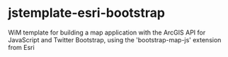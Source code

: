 # jstemplate-esri-bootstrap
WiM template for building a map application with the ArcGIS API for JavaScript and Twitter Bootstrap, using the 'bootstrap-map-js' extension from Esri
